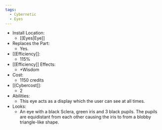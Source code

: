 ```yaml
---
tags:
  - Cybernetic
  - Eyes
---
```

* Install Location:
	* [[Eyes|Eye]]
* Replaces the Part:
	* Yes.
* [[Efficiency]]:
	* 115%
* [[Efficiency]] Effects:
	* +Wisdom
* Cost:
	* 1150 credits
* [[Cybercost]]:
	* 2
* Abilities:
	* This eye acts as a display which the user can see at all times.
* Looks:
	* An eye with a black Sclera, green iris and 3 black pupils. The pupils are equidistant from each other causing the iris to from a blobby triangle-like shape.